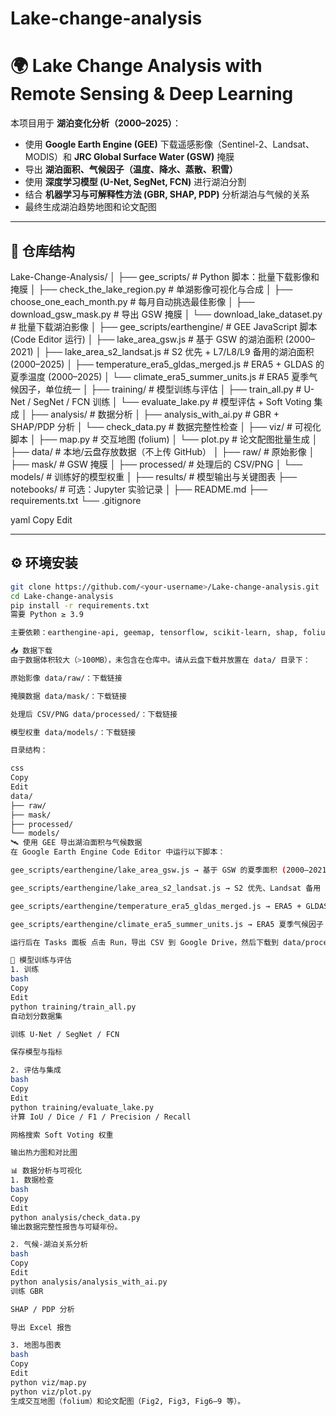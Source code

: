 # Lake-change-analysis
# 🌍 Lake Change Analysis with Remote Sensing & Deep Learning

本项目用于 **湖泊变化分析（2000–2025）**：  
- 使用 **Google Earth Engine (GEE)** 下载遥感影像（Sentinel-2、Landsat、MODIS）和 **JRC Global Surface Water (GSW)** 掩膜  
- 导出 **湖泊面积、气候因子（温度、降水、蒸散、积雪）**  
- 使用 **深度学习模型 (U-Net, SegNet, FCN)** 进行湖泊分割  
- 结合 **机器学习与可解释性方法 (GBR, SHAP, PDP)** 分析湖泊与气候的关系  
- 最终生成湖泊趋势地图和论文配图  

---

## 📂 仓库结构

Lake-Change-Analysis/
│
├── gee_scripts/ # Python 脚本：批量下载影像和掩膜
│ ├── check_the_lake_region.py # 单湖影像可视化与合成
│ ├── choose_one_each_month.py # 每月自动挑选最佳影像
│ ├── download_gsw_mask.py # 导出 GSW 掩膜
│ └── download_lake_dataset.py # 批量下载湖泊影像
│
├── gee_scripts/earthengine/ # GEE JavaScript 脚本 (Code Editor 运行)
│ ├── lake_area_gsw.js # 基于 GSW 的湖泊面积 (2000–2021)
│ ├── lake_area_s2_landsat.js # S2 优先 + L7/L8/L9 备用的湖泊面积 (2000–2025)
│ ├── temperature_era5_gldas_merged.js # ERA5 + GLDAS 的夏季温度 (2000–2025)
│ └── climate_era5_summer_units.js # ERA5 夏季气候因子，单位统一
│
├── training/ # 模型训练与评估
│ ├── train_all.py # U-Net / SegNet / FCN 训练
│ └── evaluate_lake.py # 模型评估 + Soft Voting 集成
│
├── analysis/ # 数据分析
│ ├── analysis_with_ai.py # GBR + SHAP/PDP 分析
│ └── check_data.py # 数据完整性检查
│
├── viz/ # 可视化脚本
│ ├── map.py # 交互地图 (folium)
│ └── plot.py # 论文配图批量生成
│
├── data/ # 本地/云盘存放数据（不上传 GitHub）
│ ├── raw/ # 原始影像
│ ├── mask/ # GSW 掩膜
│ ├── processed/ # 处理后的 CSV/PNG
│ └── models/ # 训练好的模型权重
│
├── results/ # 模型输出与关键图表
├── notebooks/ # 可选：Jupyter 实验记录
│
├── README.md
├── requirements.txt
└── .gitignore

yaml
Copy
Edit

---

## ⚙️ 环境安装

```bash
git clone https://github.com/<your-username>/Lake-change-analysis.git
cd Lake-change-analysis
pip install -r requirements.txt
需要 Python ≥ 3.9

主要依赖：earthengine-api, geemap, tensorflow, scikit-learn, shap, folium, matplotlib

📥 数据下载
由于数据体积较大（>100MB），未包含在仓库中。请从云盘下载并放置在 data/ 目录下：

原始影像 data/raw/：下载链接

掩膜数据 data/mask/：下载链接

处理后 CSV/PNG data/processed/：下载链接

模型权重 data/models/：下载链接

目录结构：

css
Copy
Edit
data/
├── raw/
├── mask/
├── processed/
└── models/
🛰️ 使用 GEE 导出湖泊面积与气候数据
在 Google Earth Engine Code Editor 中运行以下脚本：

gee_scripts/earthengine/lake_area_gsw.js → 基于 GSW 的夏季面积 (2000–2021)

gee_scripts/earthengine/lake_area_s2_landsat.js → S2 优先、Landsat 备用 (2000–2025)

gee_scripts/earthengine/temperature_era5_gldas_merged.js → ERA5 + GLDAS 夏季温度

gee_scripts/earthengine/climate_era5_summer_units.js → ERA5 夏季气候因子（降水/蒸散/积雪）

运行后在 Tasks 面板 点击 Run，导出 CSV 到 Google Drive，然后下载到 data/processed/。

🧠 模型训练与评估
1. 训练
bash
Copy
Edit
python training/train_all.py
自动划分数据集

训练 U-Net / SegNet / FCN

保存模型与指标

2. 评估与集成
bash
Copy
Edit
python training/evaluate_lake.py
计算 IoU / Dice / F1 / Precision / Recall

网格搜索 Soft Voting 权重

输出热力图和对比图

📊 数据分析与可视化
1. 数据检查
bash
Copy
Edit
python analysis/check_data.py
输出数据完整性报告与可疑年份。

2. 气候-湖泊关系分析
bash
Copy
Edit
python analysis/analysis_with_ai.py
训练 GBR

SHAP / PDP 分析

导出 Excel 报告

3. 地图与图表
bash
Copy
Edit
python viz/map.py
python viz/plot.py
生成交互地图（folium）和论文配图（Fig2, Fig3, Fig6–9 等）。

